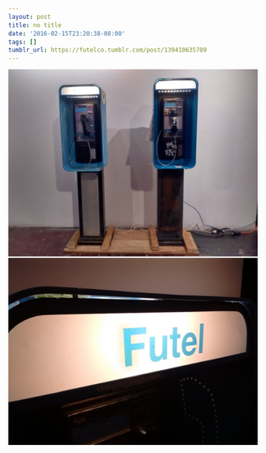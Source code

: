 ```yaml
---
layout: post
title: no title
date: '2016-02-15T23:20:38-08:00'
tags: []
tumblr_url: https://futelco.tumblr.com/post/139410635789
---
```

 ![](/images/blog/tumblr_o2mpqellBM1th5ccio1_1280.jpg)  
 ![](/images/blog/tumblr_o2mpqellBM1th5ccio2_1280.jpg)  
  
